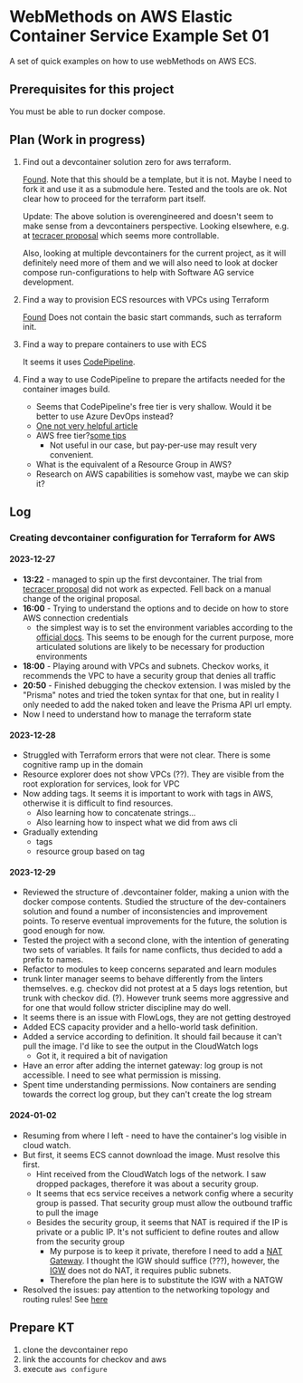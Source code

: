 # WebMethods on AWS Elastic Container Service Example Set 01

A set of quick examples on how to use webMethods on AWS ECS.

## Prerequisites for this project

You must be able to run docker compose.

## Plan (Work in progress)

1. Find out a devcontainer solution zero for aws terraform.

    [Found](https://github.com/awslabs/aws-terraform-dev-container). Note that this should be a template, but it is not. Maybe I need to fork it and use it as a submodule here.
    Tested and the tools are ok. Not clear how to proceed for the terraform part itself.

    Update: The above solution is overengineered and doesn't seem to make sense from a devcontainers perspective. Looking elsewhere, e.g. at [tecracer proposal](https://www.tecracer.com/blog/2021/10/testing-terraform-with-inspec-part-2.html) which seems more controllable.

    Also, looking at multiple devcontainers for the current project, as it will definitely need more of them and we will also need to look at docker compose run-configurations to help with Software AG service development.

2. Find a way to provision ECS resources with VPCs using Terraform

    [Found](https://spacelift.io/blog/terraform-ecs)
    Does not contain the basic start commands, such as terraform init.

3. Find a way to prepare containers to use with ECS

    It seems it uses [CodePipeline](https://aws.amazon.com/codepipeline/).

4. Find a way to use CodePipeline to prepare the artifacts needed for the container images build.

    - Seems that CodePipeline's free tier is very shallow. Would it be better to use Azure DevOps instead?
    - [One not very helpful article](https://kapilbansal16.medium.com/comparison-between-azure-devops-and-aws-code-pipeline-2ecbace1167#:~:text=Azure%20DevOps%20offers%20a%20free,time%20spent%20running%20those%20pipelines.)
    - AWS free tier?[some tips](https://www.youtube.com/watch?v=pZLG8McSugQ)
      - Not useful in our case, but pay-per-use may result very convenient.
    - What is the equivalent of a Resource Group in AWS?
    - Research on AWS capabilities is somehow vast, maybe we can skip it?

## Log

### Creating devcontainer configuration for Terraform for AWS

#### 2023-12-27

- **13:22** - managed to spin up the first devcontainer. The trial from [tecracer proposal](https://www.tecracer.com/blog/2021/10/testing-terraform-with-inspec-part-2.html) did not work as expected. Fell back on a manual change of the original proposal.
- **16:00** - Trying to understand the options and to decide on how to store AWS connection credentials
  - the simplest way is to set the environment variables according to the [official docs](https://developer.hashicorp.com/terraform/tutorials/aws-get-started/aws-build). This seems to be enough for the current purpose, more articulated solutions are likely to be necessary for production environments
- **18:00** - Playing around with VPCs and subnets. Checkov works, it recommends the VPC to have a security group that denies all traffic
- **20:50** - Finished debugging the checkov extension. I was misled by the "Prisma" notes and tried the token syntax for that one, but in reality I only needed to add the naked token and leave the Prisma API url empty.
- Now I need to understand how to manage the terraform state


#### 2023-12-28

- Struggled with Terraform errors that were not clear. There is some cognitive ramp up in the domain
- Resource explorer does not show VPCs (??). They are visible from the root exploration for services, look for VPC
- Now adding tags. It seems it is important to work with tags in AWS, otherwise it is difficult to find resources.
  - Also learning how to concatenate strings...
  - Also learning how to inspect what we did from aws cli
- Gradually extending
  - tags
  - resource group based on tag


#### 2023-12-29

- Reviewed the structure of .devcontainer folder, making a union with the docker compose contents. Studied the structure of the dev-containers solution and found a number of inconsistencies and improvement points. To reserve eventual improvements for the future, the solution is good enough for now.
- Tested the project with a second clone, with the intention of generating two sets of variables. It fails for name conflicts, thus decided to add a prefix to names.
- Refactor to modules to keep concerns separated and learn modules
- trunk linter manager seems to behave differently from the linters themselves. e.g. checkov did not protest at a 5 days logs retention, but trunk with checkov did. (?). However trunk seems more aggressive and for one that would follow stricter discipline may do well.
- It seems there is an issue with FlowLogs, they are not getting destroyed
- Added ECS capacity provider and a hello-world task definition.
- Added a service according to definition. It should fail because it can't pull the image. I'd like to see the output in the CloudWatch logs
  - Got it, it required a bit of navigation
- Have an error after adding the internet gateway: log group is not accessible. I need to see what permission is missing.
- Spent time understanding permissions. Now containers are sending towards the correct log group, but they can't create the log stream

#### 2024-01-02

- Resuming from where I left - need to have the container's log visible in cloud watch.
- But first, it seems ECS cannot download the image. Must resolve this first.
  - Hint received from the CloudWatch logs of the network. I saw dropped packages, therefore it was about a security group.
  - It seems that ecs service receives a network config where a security group is passed. That security group must allow the outbound traffic to pull the image
  - Besides the security group, it seems that NAT is required if the IP is private or a public IP. It's not sufficient to define routes and allow from the security group
    - My purpose is to keep it private, therefore I need to add a [NAT Gateway](https://docs.aws.amazon.com/vpc/latest/userguide/vpc-nat-gateway.html). I thought the IGW should suffice (???), however, the [IGW](https://docs.aws.amazon.com/vpc/latest/userguide/VPC_Internet_Gateway.html) does not do NAT, it requires public subnets.
    - Therefore the plan here is to substitute the IGW with a NATGW
- Resolved the issues: pay attention to the networking topology and routing rules! See [here](https://dev.betterdoc.org/infrastructure/2020/02/04/setting-up-a-nat-gateway-on-aws-using-terraform.html)


## Prepare KT

1. clone the devcontainer repo
2. link the accounts for checkov and aws
3. execute `aws configure`